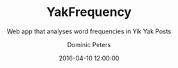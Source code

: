 ---
layout:     post
title:      "YakFrequency"
subtitle:   "Web app that analyses word frequencies in Yik Yak Posts"
date:       2016-04-10 12:00:00
categories: projects
author:     "Dominic Peters"
---